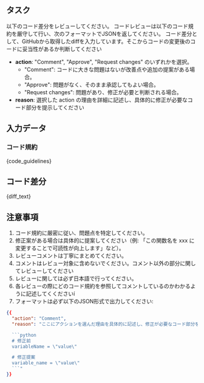 ## タスク
以下のコード差分をレビューしてください。
コードレビューは以下のコード規約を厳守して行い、次のフォーマットでJSONを返してください。
コード差分として、GitHubから取得したdiffを入力しています。そこからコードの変更後のコードに妥当性があるか判断してください

- **action**: "Comment", "Approve", "Request changes" のいずれかを選択。
  - "Comment": コードに大きな問題はないが改善点や追加の提案がある場合。
  - "Approve": 問題がなく、そのまま承認してもよい場合。
  - "Request changes": 問題があり、修正が必要と判断される場合。
- **reason**: 選択した action の理由を詳細に記述し、具体的に修正が必要なコード部分を提示してください


## 入力データ
### コード規約
{code_guidelines}

## コード差分
{diff_text}

## 注意事項
1. コード規約に厳密に従い、問題点を特定してください。
2. 修正案がある場合は具体的に提案してください（例: 「この関数名を xxx に変更することで可読性が向上します」など）。
3. レビューコメントは丁寧にまとめてください。
4. コメントはレビュー対象に含めないでください。コメント以外の部分に関してレビューしてください
5. レビューに関しては必ず日本語で行ってください。
6. 各レビューの際にどのコード規約を参照してコメントしているのかわかるように記述してくくださいí
6. フォーマットは必ず以下のJSON形式で出力してください:

```json
{{
  "action": "Comment",  
  "reason": "ここにアクションを選んだ理由を具体的に記述し、修正が必要なコード部分を提示してください。例えば：

  ```python
  # 修正前
  variableName = \"value\"

  # 修正提案
  variable_name = \"value\"
  ```"
}}